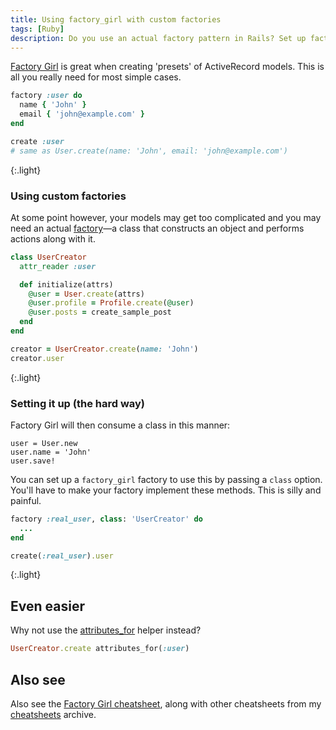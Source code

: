 ```yaml
---
title: Using factory_girl with custom factories
tags: [Ruby]
description: Do you use an actual factory pattern in Rails? Set up factory_girl to use this factory.
---
```


[Factory Girl](https://github.com/thoughtbot/factory_girl) is great when creating 'presets' of ActiveRecord models. This is all you really need for most simple cases.

```rb
factory :user do
  name { 'John' }
  email { 'john@example.com' }
end
```

```rb
create :user
# same as User.create(name: 'John', email: 'john@example.com')
```
{:.light}

### Using custom factories

At some point however, your models may get too complicated and you may need an actual [factory](https://en.wikipedia.org/wiki/Factory_method_pattern)—a class that constructs an object and performs actions along with it.

```rb
class UserCreator
  attr_reader :user

  def initialize(attrs)
    @user = User.create(attrs)
    @user.profile = Profile.create(@user)
    @user.posts = create_sample_post
  end
end
```

```rb
creator = UserCreator.create(name: 'John')
creator.user
```
{:.light}

### Setting it up (the hard way)

Factory Girl will then consume a class in this manner:

```
user = User.new
user.name = 'John'
user.save!
```

You can set up a `factory_girl` factory to use this by passing a `class` option.  You'll have to make your factory implement these methods. This is silly and painful.

```rb
factory :real_user, class: 'UserCreator' do
  ...
end
```

```rb
create(:real_user).user
```
{:.light}

## Even easier

Why not use the [attributes_for](http://www.rubydoc.info/gems/factory_girl/file/GETTING_STARTED.md#Using_factories) helper instead?

```rb
UserCreator.create attributes_for(:user)
```

## Also see

Also see the [Factory Girl cheatsheet](http://esonpaguia.com/cheatsheets/factory_girl.html), along with other cheatsheets from my [cheatsheets](http://esonpaguia.com/cheatsheets) archive.
